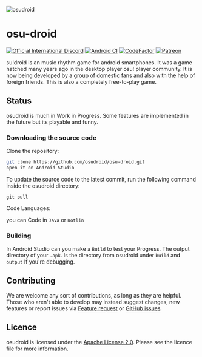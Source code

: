
![osudroid](https://cdn.discordapp.com/attachments/259754869626241024/844308468327514152/BannerGithub.png)

#  osu-droid
[![Official International Discord](https://discordapp.com/api/guilds/316545691545501706/widget.png?style=shield)](https://discord.gg/nyD92cE)
[![Android CI](https://github.com/osudroid/osu-droid/workflows/Android%20CI/badge.svg?branch=master)](https://github.com/osudroid/osu-droid/actions?query=workflow%3A"Android+CI")
[![CodeFactor](https://www.codefactor.io/repository/github/osudroid/osu-droid/badge)](https://www.codefactor.io/repository/github/osudroid/osu-droid)
[![Patreon](https://cdn.discordapp.com/attachments/259754869626241024/844311810211708928/Patreon.png)](https://www.patreon.com/osudroid)

su!droid is an music rhythm game for android smartphones. It was a game hatched many years ago in the desktop player osu! player community. It is now being developed by a group of domestic fans and also with the help of foreign friends. This is also a completely free-to-play game.

## Status

osudroid is much in Work in Progress. Some features are implemented in the future but its playable and funny.

### Downloading the source code

Clone the repository:

```sh
git clone https://github.com/osudroid/osu-droid.git
open it on Android Studio
```

To update the source code to the latest commit, run the following command inside the osudroid directory:

```she
git pull
```
Code Languages:

you can Code in `Java` or `Kotlin`

### Building

In Android Studio can you make a `Build` to test your Progress. The output directory of  your `.apk`. Is the directory from osudroid under `build` and `output` If you're debugging.

## Contributing

We are welcome any sort of contributions, as long as they are helpful. Those who aren't able to develop may instead suggest changes, new features or report issues via [Feature request](https://github.com/osudroid/osu-droid/issues/11) or [GitHub issues](https://github.com/osudroid/osu-droid/issues)

## Licence

osudroid is licensed under the [Apache License 2.0](https://opensource.org/licenses/Apache-2.0). Please see the licence file for more information.
